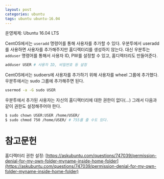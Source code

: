 ```yaml
---
layout: post
categories: ubuntu
tags: ubuntu ubuntu-16.04
---
```

운영체제: Ubuntu 16.04 LTS

CentOS에서는 `useradd` 명령어를 통해 사용자를 추가할 수 있다. 우분투에서 useradd를 사용하면 사용자를 추가해주지만 홈디렉터리를 생성하지 않는다. 대신 우분투는 `adduser` 명령어를 통해서 사용자 ID, PW를 설정할 수 있고, 홈디렉터리도 만들어준다.

```bash
adduser USER # 사용자 ID, 비밀번호 등 설정
```

CentOS에서는 sudoers에 사용자를 추가하기 위해 사용자를 wheel 그룹에 추가했다. 우분투에서는 sudo 그룹에 추가해주면 된다.

```bash
usermod -a -G sudo USER
```

우분투에서 추가된 사용자는 자신의 홈디렉터리에 대한 권한이 없다(...) 그래서 다음과 같이 권한도 설정해주어야 한다.

```bash
$ sudo chown USER:USER /home/USER/
$ sudo chmod 750 /home/USER/ # 755를 줄 수도 있다.
```

# 참고문헌

홈디렉터리 권한 설정: [https://askubuntu.com/questions/747039/permission-denial-for-my-own-folder-myname-inside-home-folder](https://askubuntu.com/questions/747039/permission-denial-for-my-own-folder-myname-inside-home-folder)
